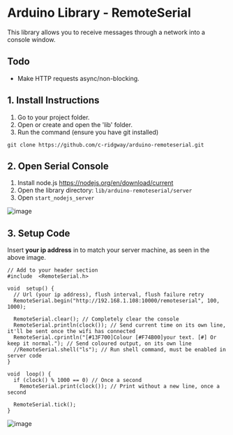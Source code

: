 # Arduino Library - RemoteSerial

This library allows you to receive messages through a network into a console window.

## Todo

- Make HTTP requests async/non-blocking.

## 1. Install Instructions

1. Go to your project folder.
2. Open or create and open the 'lib' folder.
3. Run the command (ensure you have git installed)

`git clone https://github.com/c-ridgway/arduino-remoteserial.git`


## 2. Open Serial Console

1. Install node.js https://nodejs.org/en/download/current
2. Open the library directory: `lib/arduino-remoteserial/server`
3. Open `start_nodejs_server`

![image](https://github.com/c-ridgway/arduino-remoteserial/assets/74696795/d82ce0a8-bd5d-4280-9229-79c76cd39f2d)



## 3. Setup Code

Insert **your ip address** in to match your server machine, as seen in the above image.

```
// Add to your header section
#include  <RemoteSerial.h>

void  setup() {
  // Url (your ip address), flush interval, flush failure retry
  RemoteSerial.begin("http://192.168.1.108:10000/remoteserial", 100, 1000);

  RemoteSerial.clear(); // Completely clear the console
  RemoteSerial.println(clock()); // Send current time on its own line, it'll be sent once the wifi has connected
  RemoteSerial.cprintln("[#13F700]Colour [#F74B00]your text. [#] Or keep it normal."); // Send coloured output, on its own line
  //RemoteSerial.shell("ls"); // Run shell command, must be enabled in server code
}

void  loop() {
  if (clock() % 1000 == 0) // Once a second
    RemoteSerial.print(clock()); // Print without a new line, once a second

  RemoteSerial.tick();
}
```
![image](https://github.com/c-ridgway/arduino-remoteserial/assets/74696795/928af67f-1904-4b0f-9a9e-4839513955fd)

